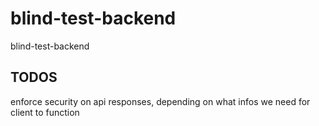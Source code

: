 # blind-test-backend

blind-test-backend

## TODOS

enforce security on api responses, depending on what infos we need for client to function
